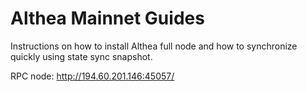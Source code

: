# Althea Mainnet Guides
Instructions on how to install Althea full node and how to synchronize quickly using state sync snapshot.

RPC node: http://194.60.201.146:45057/
